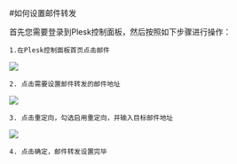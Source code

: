 <!-- --- tag: plesk 邮件 转发 虚拟主机 -->
#如何设置邮件转发

首先您需要登录到Plesk控制面板，然后按照如下步骤进行操作：

    1.在Plesk控制面板首页点击邮件

![](http://ww2.sinaimg.cn/large/a74ecc4cjw1dzcvk4ue0xj.jpg)

    2. 点击需要设置邮件转发的邮件地址

![](http://ww1.sinaimg.cn/large/a74e55b4jw1dzcwh812eaj.jpg)

    3. 点击重定向，勾选启用重定向，并输入目标邮件地址

![](http://ww2.sinaimg.cn/large/a74ecc4cjw1dzcxfnvm0tj.jpg)

    4. 点击确定，邮件转发设置完毕
